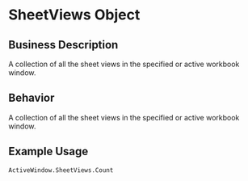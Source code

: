 # SheetViews Object

## Business Description
A collection of all the sheet views in the specified or active workbook window.

## Behavior
A collection of all the sheet views in the specified or active workbook window.

## Example Usage
```vba
ActiveWindow.SheetViews.Count
```